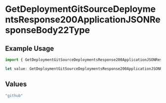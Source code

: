 # GetDeploymentGitSourceDeploymentsResponse200ApplicationJSONResponseBody22Type

## Example Usage

```typescript
import { GetDeploymentGitSourceDeploymentsResponse200ApplicationJSONResponseBody22Type } from "@simplesagar/vercel/models/getdeploymentop.js";

let value: GetDeploymentGitSourceDeploymentsResponse200ApplicationJSONResponseBody22Type = "github";
```

## Values

```typescript
"github"
```